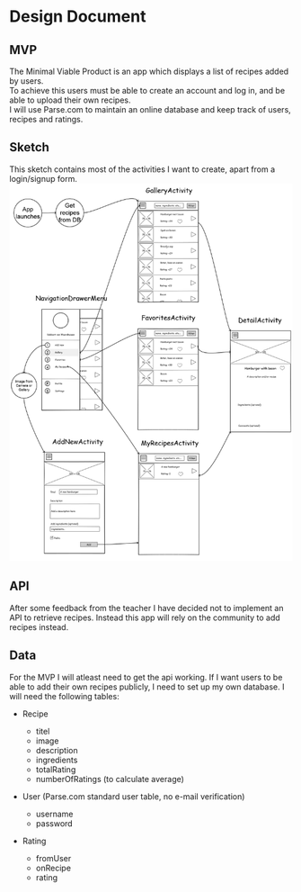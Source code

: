 # Design Document
## MVP
The Minimal Viable Product is an app which displays a list of recipes added by users. <br>
To achieve this users must be able to create an account and log in, and be able to upload their own recipes. <br>
I will use Parse.com to maintain an online database and keep track of users, recipes and ratings. <br>


## Sketch
This sketch contains most of the activities I want to create, apart from a login/signup form.
![](doc/technical-sketch.png)

## API
After some feedback from the teacher I have decided not to implement an API to retrieve recipes. Instead this app will rely on the community to add recipes instead.

## Data
For the MVP I will atleast need to get the api working. If I want users to be able to add their own recipes publicly, I need to set up my own database. I will need the following tables:
- Recipe
  - titel
  - image
  - description
  - ingredients
  - totalRating
  - numberOfRatings (to calculate average)

- User (Parse.com standard user table, no e-mail verification)
  - username
  - password

- Rating
  - fromUser
  - onRecipe
  - rating
